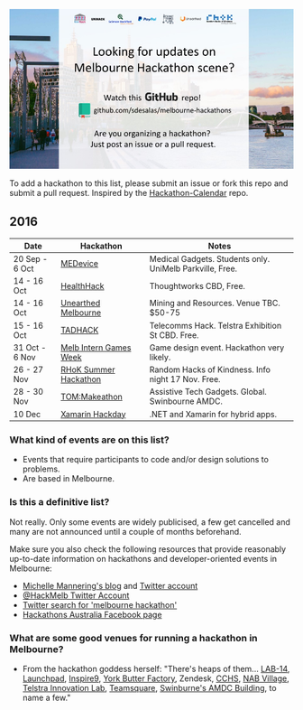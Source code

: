 ![Melbourne Hackathons](melbourne-hackathons.jpg)

To add a hackathon to this list, please submit an issue or fork this repo and submit a pull request. Inspired by the [Hackathon-Calendar](https://github.com/japacible/Hackathon-Calendar) repo.

## 2016

| Date            | Hackathon                                                | Notes            |
| --------------- | -------------------------------------------------------- | --------------------- |
| 20 Sep - 6 Oct | [MEDevice](https://www.eventbrite.com.au/e/medevice-medical-device-innovation-hackathon-tickets-27140276297) | Medical Gadgets. Students only. UniMelb Parkville, Free. |
| 14 - 16 Oct | [HealthHack](http://www.healthhack.com.au/site/melbourne.html) | Thoughtworks CBD, Free. |
| 14 - 16 Oct   | [Unearthed Melbourne](http://unearthed.solutions/events/unearthed-melbourne-2016/)   |  Mining and Resources. Venue TBC. $50-75 |
| 15 - 16 Oct  | [TADHACK](http://tadhack.com/2016/global/melbourne/)| Telecomms Hack. Telstra Exhibition St CBD. Free. |
| 31 Oct - 6 Nov   | [Melb Intern Games Week](http://gamesweek.melbourne/)   |  Game design event. Hackathon very likely. |
| 26 - 27 Nov | [RHoK Summer Hackathon](http://www.rhokaustralia.org/melbourne/) | Random Hacks of Kindness. Info night 17 Nov. Free. | 
| 28 - 30 Nov | [TOM:Makeathon](http://aus.tomglobal.org/) | Assistive Tech Gadgets. Global. Swinbourne AMDC. |
| 10 Dec    | [Xamarin Hackday](http://xamarinhackday.com/melbourne/)  | .NET and Xamarin for hybrid apps.   |

### What kind of events are on this list?

- Events that require participants to code and/or design solutions to problems.
- Are based in Melbourne.

### Is this a definitive list?

Not really.  Only some events are widely publicised, a few get cancelled and many are not announced until a couple of months beforehand. 

Make sure you also check the following resources that provide reasonably up-to-date information on hackathons and developer-oriented events in Melbourne:

- [Michelle Mannering's blog](https://hackathongoddess.wordpress.com/) and [Twitter account](https://twitter.com/MishManners/)
- [@HackMelb Twitter Account](https://twitter.com/HackMelb)
- [Twitter search for 'melbourne hackathon'](https://twitter.com/search?q=melbourne%20hackathon&src=typd)
- [Hackathons Australia Facebook page](https://www.facebook.com/groups/hackathonsaustralia/)

### What are some good venues for running a hackathon in Melbourne?

- From the hackathon goddess herself: "There's heaps of them... [LAB-14](http://www.carltonconnect.com.au/about/lab-14/), [Launchpad](http://www.launchpadcentre.com/), [Inspire9](http://inspire9.com/), [York Butter Factory](http://yorkbutterfactory.com/), Zendesk, [CCHS](http://www.hackmelbourne.org/), [NAB Village](http://www.nabvillage.com.au/), [Telstra Innovation Lab](http://exchange.telstra.com.au/2016/04/22/local-innovators-re-think-reality-at-it-hackathon/), [Teamsquare](https://teamsquare.co/), [Swinburne's AMDC Building](http://www.swinburne.edu.au/research/strengths-achievements/contact-us/), to name a few."
